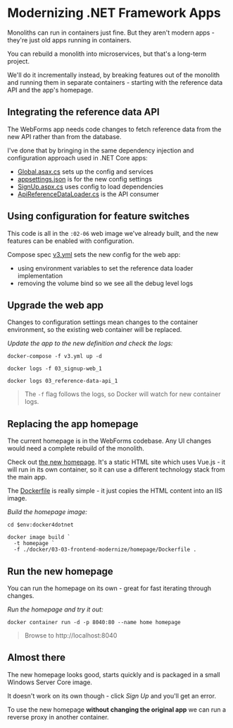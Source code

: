 ﻿# Modernizing .NET Framework Apps

Monoliths can run in containers just fine. But they aren't modern apps - they're just old apps running in containers.

You can rebuild a monolith into microservices, but that's a long-term project.

We'll do it incrementally instead, by breaking features out of the monolith and running them in separate containers - starting with the reference data API and the app's homepage.

## Integrating the reference data API

The WebForms app needs code changes to fetch reference data from the new API rather than from the database.

I've done that by bringing in the same dependency injection and configuration approach used in .NET Core apps:

- [Global.asax.cs](../../src/SignUp.Web/Global.asax.cs) sets up the config and services
- [appsettings.json](../../src/SignUp.Web/appsettings.json) is for the new config settings
- [SignUp.aspx.cs](../../src/SignUp.Web/SignUp.aspx.cs) uses config to load dependencies
- [ApiReferenceDataLoader.cs](../../src/SignUp.Web/ReferenceData/ApiReferenceDataLoader.cs) is the API consumer

## Using configuration for feature switches

This code is all in the `:02-06` web image we've already built, and the new features can be enabled with configuration.

Compose spec [v3.yml](../../app/03/v3.yml) sets the new config for the web app:

- using environment variables to set the reference data loader implementation
- removing the volume bind so we see all the debug level logs


## Upgrade the web app

Changes to configuration settings mean changes to the container environment, so the existing web container will be replaced.

_Update the app to the new definition and check the logs:_

```
docker-compose -f v3.yml up -d

docker logs -f 03_signup-web_1

docker logs 03_reference-data-api_1
```

> The `-f` flag follows the logs, so Docker will watch for new container logs.

## Replacing the app homepage

The current homepage is in the WebForms codebase. Any UI changes would need a complete rebuild of the monolith.

Check out [the new homepage](../../docker/03-03-frontend-reverse-proxy/homepage/index.html). It's a static HTML site which uses Vue.js - it will run in its own container, so it can use a different technology stack from the main app.

The [Dockerfile](../../docker/03-03-frontend-reverse-proxy/homepage/Dockerfile) is really simple - it just copies the HTML content into an IIS image.

_Build the homepage image:_

```
cd $env:docker4dotnet

docker image build `
  -t homepage `
  -f ./docker/03-03-frontend-modernize/homepage/Dockerfile .
```

## Run the new homepage

You can run the homepage on its own - great for fast iterating through changes.

_Run the homepage and try it out:_

```
docker container run -d -p 8040:80 --name home homepage
```

> Browse to http://localhost:8040


## Almost there

The new homepage looks good, starts quickly and is packaged in a small Windows Server Core image.

It doesn't work on its own though - click _Sign Up_ and you'll get an error.

To use the new homepage **without changing the original app** we can run a reverse proxy in another container.
